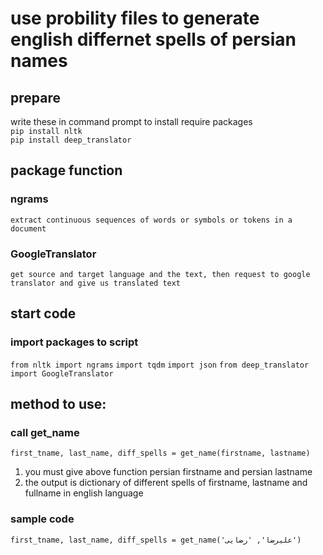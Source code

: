 # use probility files to generate english differnet spells of persian names
  
## prepare
write these in command prompt to install require packages  
`pip install nltk`  
`pip install deep_translator` 

## package function
### ngrams
	extract continuous sequences of words or symbols or tokens in a document
### GoogleTranslator
    get source and target language and the text, then request to google translator and give us translated text

## start code
### import packages to script
`from nltk import ngrams`
`import tqdm`
`import json`
`from deep_translator import GoogleTranslator`

## method to use:

### call get_name
`first_tname, last_name, diff_spells = get_name(firstname, lastname)`

1. you must give above function persian firstname and persian lastname 
2. the output is dictionary of different spells of firstname, lastname and fullname in english language

### sample code 

`first_tname, last_name, diff_spells = get_name('علیرضا', 'رضایی')` 
